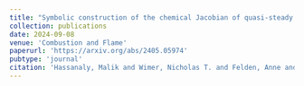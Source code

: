 ```yaml
---
title: "Symbolic construction of the chemical Jacobian of quasi-steady state (QSS) chemistries for Exascale computing platforms"
collection: publications
date: 2024-09-08
venue: 'Combustion and Flame'
paperurl: 'https://arxiv.org/abs/2405.05974'
pubtype: 'journal'
citation: 'Hassanaly, Malik and Wimer, Nicholas T. and Felden, Anne and Esclapez, Lucas and Ream, Julia and Henry de Frahan, Marc T. and Rood, Jon and Day, Marc (2024).&quot; Symbolic construction of the chemical Jacobian of quasi-steady state (QSS) chemistries for Exascale computing platforms.&quot; <i>Combustion and Flame</i>.'
---
```

